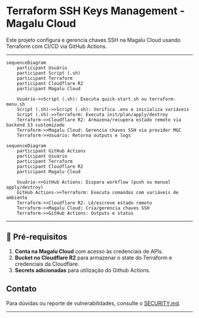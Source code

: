 # Terraform SSH Keys Management - Magalu Cloud

Este projeto configura e gerencia chaves SSH na Magalu Cloud usando Terraform com CI/CD via GitHub Actions.

---

```mermaid
sequenceDiagram
    participant Usuário
    participant Script (.sh)
    participant Terraform
    participant Cloudflare R2
    participant Magalu Cloud

    Usuário->>Script (.sh): Executa quick-start.sh ou terraform-menu.sh
    Script (.sh)->>Script (.sh): Verifica .env e inicializa variáveis
    Script (.sh)->>Terraform: Executa init/plan/apply/destroy
    Terraform->>Cloudflare R2: Armazena/recupera estado remoto via backend S3 customizado
    Terraform->>Magalu Cloud: Gerencia chaves SSH via provider MGC
    Terraform->>Usuário: Retorna outputs e logs
```

```mermaid
sequenceDiagram
    participant GitHub Actions
    participant Usuário
    participant Terraform
    participant Cloudflare R2
    participant Magalu Cloud

    Usuário->>GitHub Actions: Dispara workflow (push ou manual apply/destroy)
    GitHub Actions->>Terraform: Executa comandos com variáveis de ambiente
    Terraform->>Cloudflare R2: Lê/escreve estado remoto
    Terraform->>Magalu Cloud: Cria/gerencia chaves SSH
    Terraform->>GitHub Actions: Outputs e status
```

---


## 🔧 Pré-requisitos

1. **Conta na Magalu Cloud** com acesso às credenciais de APIs.
2. **Bucket no Cloudflare R2** para armazenar o state do Terraform e credenciais da Cloudflare.
3. **Secrets adicionadas** para utilização do Github Actions.

## Contato

Para dúvidas ou reporte de vulnerabilidades, consulte o [SECURITY.md](SECURITY.md).

---